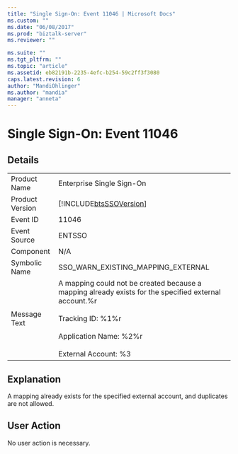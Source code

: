 ```yaml
---
title: "Single Sign-On: Event 11046 | Microsoft Docs"
ms.custom: ""
ms.date: "06/08/2017"
ms.prod: "biztalk-server"
ms.reviewer: ""

ms.suite: ""
ms.tgt_pltfrm: ""
ms.topic: "article"
ms.assetid: eb82191b-2235-4efc-b254-59c2ff3f3080
caps.latest.revision: 6
author: "MandiOhlinger"
ms.author: "mandia"
manager: "anneta"
---
```

# Single Sign-On: Event 11046
## Details  
  
|||  
|-|-|  
|Product Name|Enterprise Single Sign-On|  
|Product Version|[!INCLUDE[btsSSOVersion](../includes/btsssoversion-md.md)]|  
|Event ID|11046|  
|Event Source|ENTSSO|  
|Component|N/A|  
|Symbolic Name|SSO_WARN_EXISTING_MAPPING_EXTERNAL|  
|Message Text|A mapping could not be created because a mapping already exists for the specified external account.%r<br /><br /> Tracking ID: %1%r<br /><br /> Application Name: %2%r<br /><br /> External Account: %3|  
  
## Explanation  
 A mapping already exists for the specified external account, and duplicates are not allowed.  
  
## User Action  
 No user action is necessary.